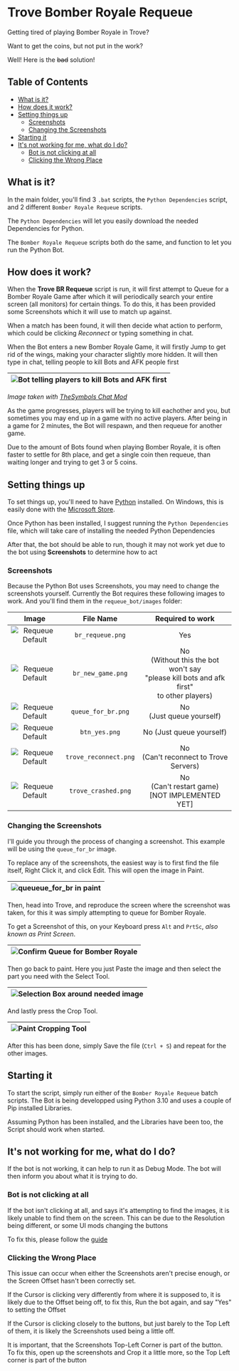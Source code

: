 # Trove Bomber Royale Requeue

Getting tired of playing Bomber Royale in Trove?

Want to get the coins, but not put in the work?

Well! Here is the ~~bad~~ solution!

## Table of Contents

- [What is it?](#what-is-it-)
- [How does it work?](#how-does-it-work-)
- [Setting things up](#setting-things-up)
  - [Screenshots](#screenshots)
  - [Changing the Screenshots](#changing-the-screenshots)
- [Starting it](#starting-it)
- [It's not working for me, what do I do?](#it-s-not-working-for-me--what-do-i-do-)
  - [Bot is not clicking at all](#bot-is-not-clicking-at-all)
  - [Clicking the Wrong Place](#clicking-the-wrong-place)

## What is it?

In the main folder, you'll find 3 `.bat` scripts, the `Python Dependencies` script, and 2 different `Bomber Royale Requeue` scripts.

The `Python Dependencies` will let you easily download the needed Dependencies for Python.

The `Bomber Royale Requeue` scripts both do the same, and function to let you run the Python Bot.

## How does it work?

When the **Trove BR Requeue** script is run, it will first attempt to Queue for a Bomber Royale Game after which it will periodically search your entire screen (all monitors) for certain things. To do this, it has been provided some Screenshots which it will use to match up against.

When a match has been found, it will then decide what action to perform, which could be clicking _Reconnect_ or typing something in chat.

When the Bot enters a new Bomber Royale Game, it will firstly Jump to get rid of the wings, making your character slightly more hidden. It will then type in chat, telling people to kill Bots and AFK people first

| ![Bot telling players to kill Bots and AFK first](guide/kill_others_first.png) |
| ------------------------------------------------------------------------------ |

_Image taken with [TheSymbols Chat Mod](https://trovesaurus.com/mod=2649/thesymbols-chat-mod)_

As the game progresses, players will be trying to kill eachother and you, but sometimes you may end up in a game with no active players. After being in a game for 2 minutes, the Bot will respawn, and then requeue for another game.

Due to the amount of Bots found when playing Bomber Royale, it is often faster to settle for 8th place, and get a single coin then requeue, than waiting longer and trying to get 3 or 5 coins.

## Setting things up

To set things up, you'll need to have [Python](https://www.python.org/) installed. On Windows, this is easily done with the [Microsoft Store](https://apps.microsoft.com/store/search/Python).

Once Python has been installed, I suggest running the `Python Dependencies` file, which will take care of installing the needed Python Dependencies

After that, the bot should be able to run, though it may not work yet due to the bot using **Screenshots** to determine how to act

### Screenshots

Because the Python Bot uses Screenshots, you may need to change the screenshots yourself. Currently the Bot requires these following images to work. And you'll find them in the `requeue_bot/images` folder:

|                            Image                             |       File Name       |                                          Required to work                                           |
| :----------------------------------------------------------: | :-------------------: | :-------------------------------------------------------------------------------------------------: |
|   ![Requeue Default](guide/default_images/br_requeue.png)    |   `br_requeue.png`    |                                                 Yes                                                 |
|   ![Requeue Default](guide/default_images/br_new_game.png)   |   `br_new_game.png`   | No <br/> (Without this the bot won't say<br/>"please kill bots and afk first"<br/>to other players) |
|  ![Requeue Default](guide/default_images/queue_for_br.png)   |  `queue_for_br.png`   |                                    No<br/>(Just queue yourself)                                     |
|     ![Requeue Default](guide/default_images/btn_yes.png)     |     `btn_yes.png`     |                                      No (Just queue yourself)                                       |
| ![Requeue Default](guide/default_images/trove_reconnect.png) | `trove_reconnect.png` |                              No<br/>(Can't reconnect to Trove Servers)                              |
|  ![Requeue Default](guide/default_images/trove_crashed.png)  |  `trove_crashed.png`  |                        No<br/>(Can't restart game)<br/>[NOT IMPLEMENTED YET]                        |

### Changing the Screenshots

I'll guide you through the process of changing a screenshot. This example will be using the `queue_for_br` image.

To replace any of the screenshots, the easiest way is to first find the file itself, Right Click it, and click Edit. This will open the image in Paint.

| ![queueue_for_br in paint](guide/edit_image.png) |
| ------------------------------------------------ |

Then, head into Trove, and reproduce the screen where the screenshot was taken, for this it was simply attempting to queue for Bomber Royale.

To get a Screenshot of this, on your Keyboard press `Alt` and `PrtSc`, _also known as Print Screen_.

| ![Confirm Queue for Bomber Royale](guide/confirm_queue.png) |
| ----------------------------------------------------------- |

Then go back to paint. Here you just Paste the image and then select the part you need with the Select Tool.

| ![Selection Box around needed image](guide/paint_selection_box.png) |
| ------------------------------------------------------------------- |

And lastly press the Crop Tool.

| ![Paint Cropping Tool](guide/crop_tool.png) |
| ------------------------------------------- |

After this has been done, simply Save the file (`Ctrl + S`) and repeat for the other images.

## Starting it

To start the script, simply run either of the `Bomber Royale Requeue` batch scripts. The Bot is being developped using Python 3.10 and uses a couple of Pip installed Libraries.

Assuming Python has been installed, and the Libraries have been too, the Script should work when started.

## It's not working for me, what do I do?

If the bot is not working, it can help to run it as Debug Mode. The bot will then inform you about what it is trying to do.

### Bot is not clicking at all

If the bot isn't clicking at all, and says it's attempting to find the images, it is likely unable to find them on the screen. This can be due to the Resolution being different, or some UI mods changing the buttons

To fix this, please follow the [guide](#changing-the-screenshots)

### Clicking the Wrong Place

This issue can occur when either the Screenshots aren't precise enough, or the Screen Offset hasn't been correctly set.

If the Cursor is clicking very differently from where it is supposed to, it is likely due to the Offset being off, to fix this, Run the bot again, and say "Yes" to setting the Offset

If the Cursor is clicking closely to the buttons, but just barely to the Top Left of them, it is likely the Screenshots used being a little off.

It is important, that the Screenshots Top-Left Corner is part of the button. To fix this, open up the screenshots and Crop it a little more, so the Top Left corner is part of the button
